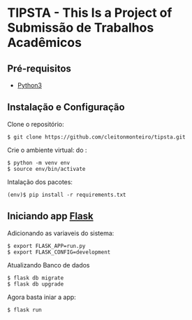 # TIPSTA - This Is a Project of Submissão de Trabalhos Acadêmicos

## Pré-requisitos
* [Python3](https://www.python.org/download/releases/3.0/)

## Instalação e Configuração

Clone o repositório:
```
$ git clone https://github.com/cleitonmonteiro/tipsta.git
```

Crie o ambiente virtual: do :
```
$ python -m venv env
$ source env/bin/activate
```

Intalação dos pacotes:
```
(env)$ pip install -r requirements.txt
```

## Iniciando app [Flask](http://flask.pocoo.org/)
Adicionando as variaveis do sistema:
```
$ export FLASK_APP=run.py
$ export FLASK_CONFIG=development
```
Atualizando Banco de dados
```
$ flask db migrate
$ flask db upgrade
```

Agora basta iniar a app:
```
$ flask run
```
